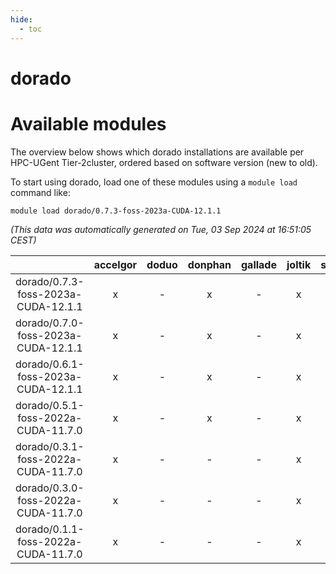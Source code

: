```yaml
---
hide:
  - toc
---
```


dorado
======

# Available modules


The overview below shows which dorado installations are available per HPC-UGent Tier-2cluster, ordered based on software version (new to old).

To start using dorado, load one of these modules using a `module load` command like:

```shell
module load dorado/0.7.3-foss-2023a-CUDA-12.1.1
```

*(This data was automatically generated on Tue, 03 Sep 2024 at 16:51:05 CEST)*  

| |accelgor|doduo|donphan|gallade|joltik|shinx|skitty|
| :---: | :---: | :---: | :---: | :---: | :---: | :---: | :---: |
|dorado/0.7.3-foss-2023a-CUDA-12.1.1|x|-|x|-|x|-|-|
|dorado/0.7.0-foss-2023a-CUDA-12.1.1|x|-|x|-|x|-|-|
|dorado/0.6.1-foss-2023a-CUDA-12.1.1|x|-|x|-|x|-|-|
|dorado/0.5.1-foss-2022a-CUDA-11.7.0|x|-|x|-|x|-|-|
|dorado/0.3.1-foss-2022a-CUDA-11.7.0|x|-|-|-|x|-|-|
|dorado/0.3.0-foss-2022a-CUDA-11.7.0|x|-|-|-|x|-|-|
|dorado/0.1.1-foss-2022a-CUDA-11.7.0|x|-|-|-|x|-|-|
